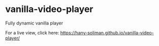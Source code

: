 # vanilla-video-player
Fully dynamic vanilla player 


For a live view, click here: https://hany-soliman.github.io/vanilla-video-player/
